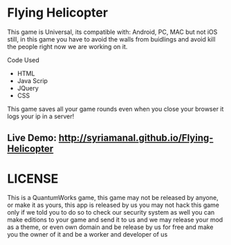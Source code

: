 Flying Helicopter
================

This game is Universal, its compatible with:
Android, PC, MAC but not iOS still,
in this game you have to avoid the walls
from buidlings and avoid kill the people
right now we are working on it.

Code Used

*  HTML
*  Java Scrip
*  JQuery
*  CSS
 

This game saves all your game rounds even when you close your browser it logs your ip in a server!

Live Demo: http://syriamanal.github.io/Flying-Helicopter
-

LICENSE
========
This is a QuantumWorks game, this game may not be released
by anyone, or make it as yours, this app is released by us
you may not hack this game only if we told you to do so to
check our security system as well you can make editions to
your game and send it to us and we may release your mod as
a theme, or even own domain and be release by us for free
and make you the owner of it and be a worker and developer
of us
